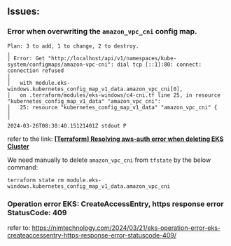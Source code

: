 ## Issues:

### Error when overwriting the `amazon_vpc_cni` config map.

```plaintext
Plan: 3 to add, 1 to change, 2 to destroy.
╷
│ Error: Get "http://localhost/api/v1/namespaces/kube-system/configmaps/amazon-vpc-cni": dial tcp [::1]:80: connect: connection refused
│ 
│   with module.eks-windows.kubernetes_config_map_v1_data.amazon_vpc_cni[0],
│   on .terraform/modules/eks-windows/c4-cni.tf line 25, in resource "kubernetes_config_map_v1_data" "amazon_vpc_cni":
│   25: resource "kubernetes_config_map_v1_data" "amazon_vpc_cni" {
│ 
╵
2024-03-26T08:30:40.15121401Z stdout P 
```

refer to the link: [**\[Terraform\] Resolving aws-auth error when deleting EKS Cluster**](https://kim-dragon.tistory.com/262)

We need manually to delete `amazon_vpc_cni` from `tfstate` by the below command:

```plaintext
terraform state rm module.eks-windows.kubernetes_config_map_v1_data.amazon_vpc_cni
```

### Operation error EKS: CreateAccessEntry, https response error StatusCode: 409

refer to: https://nimtechnology.com/2024/03/21/eks-operation-error-eks-createaccessentry-https-response-error-statuscode-409/